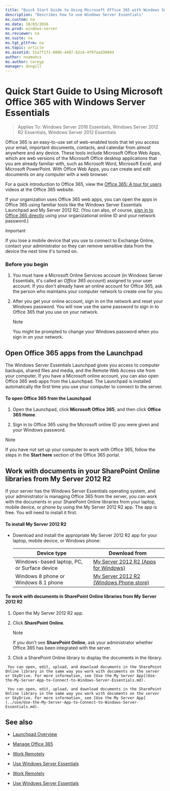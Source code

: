 ```yaml
---
title: "Quick Start Guide to Using Microsoft Office 365 with Windows Server Essentials"
description: "Describes how to use Windows Server Essentials"
ms.custom: na
ms.date: 10/03/2016
ms.prod: windows-server
ms.reviewer: na
ms.suite: na
ms.tgt_pltfrm: na
ms.topic: article
ms.assetid: 51a7f1f1-088b-4487-b2c6-4f97aad3004d
author: nnamuhcs
ms.author: coreyp
manager: dongill
---
```


# Quick Start Guide to Using Microsoft Office 365 with Windows Server Essentials

>Applies To: Windows Server 2016 Essentials, Windows Server 2012 R2 Essentials, Windows Server 2012 Essentials

 Office 365 is an easy-to-use set of web-enabled tools that let you access your email, important documents, contacts, and calendar from almost anywhere and any device. These tools include Microsoft Office Web Apps, which are web versions of the Microsoft Office desktop applications that you are already familiar with, such as Microsoft Word, Microsoft Excel, and Microsoft PowerPoint. With Office Web Apps, you can create and edit documents on any computer with a web browser.  

 For a quick introduction to  Office 365, view the [Office 365: A tour for users](https://onlinehelp.microsoft.com/office365-smallbusinesses/hh534379.aspx) videos at the  Office 365 website.  

 If your organization uses  Office 365 web apps, you can open the apps in  Office 365 using familiar tools like the  Windows Server Essentials Launchpad and My Server 2012 R2. (You can also, of course, [sign in to Office 365 directly](https://login.microsoftonline.com/login.srf?wa=wsignin1.0&rpsnv=2&ct=1384059583&rver=6.1.6206.0&wp=MBI_KEY&wreply=https:%2F%2Fwww.outlook.com%2Fowa%2F&id=260563&whr=students.tamuk.edu&CBCXT=out) using your organizational online ID and your network password.)  

> [!IMPORTANT]
>  If you lose a mobile device that you use to connect to Exchange Online, contact your administrator so they can remove sensitive data from the device the next time it's turned on.  

### Before you begin  

1.  You must have a Microsoft Online Services account (in  Windows Server Essentials, it's called an *Office 365 account*) assigned to your user account. If you don't already have an online account for  Office 365, ask the person who maintains your computer network to create one for you.  

2.  After you get your online account, sign in on the network and reset your Windows password. You will now use the same password to sign in to  Office 365 that you use on your network.  

    > [!NOTE]
    >  You might be prompted to change your Windows password when you sign in on your network.  

## Open Office 365 apps from the Launchpad  
 The  Windows Server Essentials Launchpad gives you access to computer backups, shared files and media, and the Remote Web Access site from your computer. If you have a Microsoft online account, you can also open  Office 365 web apps from the Launchpad. The Launchpad is installed automatically the first time you use your computer to connect to the server.  

#### To open Office 365 from the Launchpad  

1.  Open the Launchpad, click **Microsoft Office 365**, and then click **Office 365 Home**.  

2.  Sign in to  Office 365 using the Microsoft online ID you were given and your Windows password.  

> [!NOTE]
>  If you have not set up your computer to work with  Office 365, follow the steps in the **Start here** section of the  Office 365 portal.  

## Work with documents in your SharePoint Online libraries from My Server 2012 R2  
 If your server has the  Windows Server Essentials operating system, and your administrator is managing  Office 365 from the server, you can work with the documents in your SharePoint Online libraries from your laptop, mobile device, or phone by using the My Server 2012 R2 app. The app is free. You will need to install it first.  

#### To install My Server 2012 R2  

-   Download and install the appropriate My Server 2012 R2 app for your laptop, mobile device, or Windows phone:  

    |Device type|Download from|  
    |-----------------|-------------------|  
    |Windows-based laptop, PC, or Surface device|[My Server 2012 R2 (Apps for Windows)](https://apps.microsoft.com/windows/app/my-server-2012-r2/67e86695-bda3-4f32-96c4-2e20e56f1cf3)|  
    | Windows 8 phone or  Windows 8.1 phone|[My Server 2012 R2 (Windows Phone store)](http://www.windowsphone.com/store/app/my-server-2012-r2/44f596b5-0477-4096-b96e-ddd6ef64ad6b)|  

#### To work with documents in SharePoint Online libraries from My Server 2012 R2  

1.  Open the My Server 2012 R2 app.  

2.  Click **SharePoint Online**.  

    > [!NOTE]
    >  If you don't see **SharePoint Online**, ask your administrator whether  Office 365 has been integrated with the server.  

3.  Click a SharePoint Online library to display the documents in the library.  


~~~
 You can open, edit, upload, and download documents in the SharePoint Online library in the same way you work with documents on the server or SkyDrive. For more information, see [Use the My Server App](Use-the-My-Server-App-to-Connect-to-Windows-Server-Essentials.md).  

 You can open, edit, upload, and download documents in the SharePoint Online library in the same way you work with documents on the server or SkyDrive. For more information, see [Use the My Server App](../use/Use-the-My-Server-App-to-Connect-to-Windows-Server-Essentials.md).  
~~~


## See also  

-   [Launchpad Overview](../manage/Overview-of-the-Launchpad-in-Windows-Server-Essentials.md)  

-   [Manage Office 365](../manage/Manage-Office-365-in-Windows-Server-Essentials.md)  


-   [Work Remotely](Work-Remotely-in-Windows-Server-Essentials.md)  

-   [Use Windows Server Essentials](Use-Windows-Server-Essentials.md)

-   [Work Remotely](../use/Work-Remotely-in-Windows-Server-Essentials.md)  

-   [Use Windows Server Essentials](../use/Use-Windows-Server-Essentials.md)

